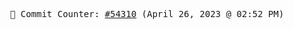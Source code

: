 <p align="center">
    <samp>
        📮 Commit Counter: <a href="https://github.com/Javascript-void0/Javascript-void0/commits/main">#54310</a> (April 26, 2023 @ 02:52 PM)
    </samp>
</p>